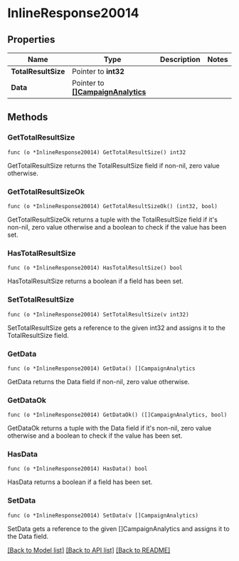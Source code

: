 # InlineResponse20014

## Properties

Name | Type | Description | Notes
------------ | ------------- | ------------- | -------------
**TotalResultSize** | Pointer to **int32** |  | 
**Data** | Pointer to [**[]CampaignAnalytics**](CampaignAnalytics.md) |  | 

## Methods

### GetTotalResultSize

`func (o *InlineResponse20014) GetTotalResultSize() int32`

GetTotalResultSize returns the TotalResultSize field if non-nil, zero value otherwise.

### GetTotalResultSizeOk

`func (o *InlineResponse20014) GetTotalResultSizeOk() (int32, bool)`

GetTotalResultSizeOk returns a tuple with the TotalResultSize field if it's non-nil, zero value otherwise
and a boolean to check if the value has been set.

### HasTotalResultSize

`func (o *InlineResponse20014) HasTotalResultSize() bool`

HasTotalResultSize returns a boolean if a field has been set.

### SetTotalResultSize

`func (o *InlineResponse20014) SetTotalResultSize(v int32)`

SetTotalResultSize gets a reference to the given int32 and assigns it to the TotalResultSize field.

### GetData

`func (o *InlineResponse20014) GetData() []CampaignAnalytics`

GetData returns the Data field if non-nil, zero value otherwise.

### GetDataOk

`func (o *InlineResponse20014) GetDataOk() ([]CampaignAnalytics, bool)`

GetDataOk returns a tuple with the Data field if it's non-nil, zero value otherwise
and a boolean to check if the value has been set.

### HasData

`func (o *InlineResponse20014) HasData() bool`

HasData returns a boolean if a field has been set.

### SetData

`func (o *InlineResponse20014) SetData(v []CampaignAnalytics)`

SetData gets a reference to the given []CampaignAnalytics and assigns it to the Data field.


[[Back to Model list]](../README.md#documentation-for-models) [[Back to API list]](../README.md#documentation-for-api-endpoints) [[Back to README]](../README.md)


